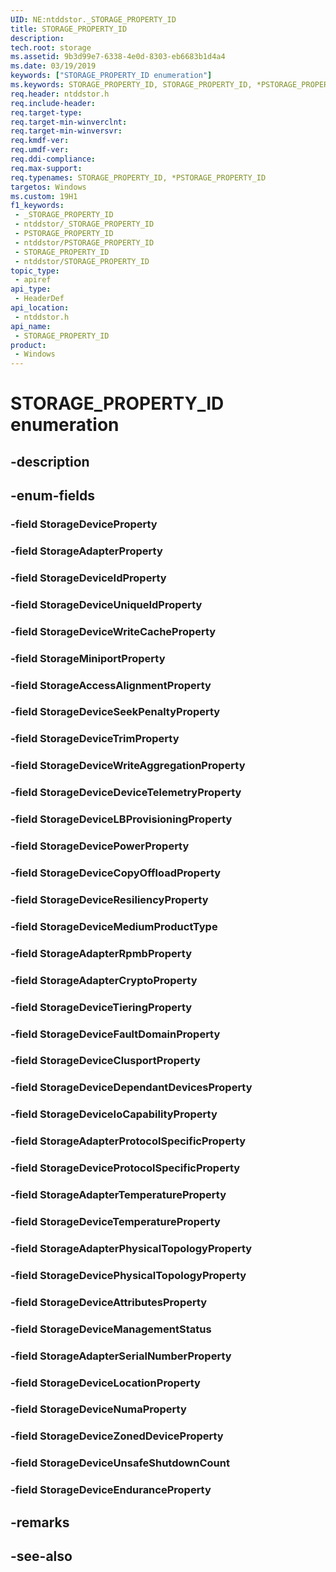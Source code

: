 ```yaml
---
UID: NE:ntddstor._STORAGE_PROPERTY_ID
title: STORAGE_PROPERTY_ID
description: 
tech.root: storage
ms.assetid: 9b3d99e7-6338-4e0d-8303-eb6683b1d4a4
ms.date: 03/19/2019
keywords: ["STORAGE_PROPERTY_ID enumeration"]
ms.keywords: STORAGE_PROPERTY_ID, STORAGE_PROPERTY_ID, *PSTORAGE_PROPERTY_ID,
req.header: ntddstor.h
req.include-header: 
req.target-type: 
req.target-min-winverclnt: 
req.target-min-winversvr: 
req.kmdf-ver: 
req.umdf-ver: 
req.ddi-compliance: 
req.max-support: 
req.typenames: STORAGE_PROPERTY_ID, *PSTORAGE_PROPERTY_ID
targetos: Windows
ms.custom: 19H1
f1_keywords:
 - _STORAGE_PROPERTY_ID
 - ntddstor/_STORAGE_PROPERTY_ID
 - PSTORAGE_PROPERTY_ID
 - ntddstor/PSTORAGE_PROPERTY_ID
 - STORAGE_PROPERTY_ID
 - ntddstor/STORAGE_PROPERTY_ID
topic_type:
 - apiref
api_type:
 - HeaderDef
api_location:
 - ntddstor.h
api_name:
 - STORAGE_PROPERTY_ID
product:
 - Windows
---
```


# STORAGE_PROPERTY_ID enumeration


## -description

## -enum-fields

### -field StorageDeviceProperty 

### -field StorageAdapterProperty 

### -field StorageDeviceIdProperty 

### -field StorageDeviceUniqueIdProperty 

### -field StorageDeviceWriteCacheProperty 

### -field StorageMiniportProperty 

### -field StorageAccessAlignmentProperty 

### -field StorageDeviceSeekPenaltyProperty 

### -field StorageDeviceTrimProperty 

### -field StorageDeviceWriteAggregationProperty 

### -field StorageDeviceDeviceTelemetryProperty 

### -field StorageDeviceLBProvisioningProperty 

### -field StorageDevicePowerProperty 

### -field StorageDeviceCopyOffloadProperty 

### -field StorageDeviceResiliencyProperty 

### -field StorageDeviceMediumProductType 

### -field StorageAdapterRpmbProperty 

### -field StorageAdapterCryptoProperty 

### -field StorageDeviceTieringProperty 

### -field StorageDeviceFaultDomainProperty 

### -field StorageDeviceClusportProperty 

### -field StorageDeviceDependantDevicesProperty 

### -field StorageDeviceIoCapabilityProperty 

### -field StorageAdapterProtocolSpecificProperty 

### -field StorageDeviceProtocolSpecificProperty 

### -field StorageAdapterTemperatureProperty 

### -field StorageDeviceTemperatureProperty 

### -field StorageAdapterPhysicalTopologyProperty 

### -field StorageDevicePhysicalTopologyProperty 

### -field StorageDeviceAttributesProperty 

### -field StorageDeviceManagementStatus 

### -field StorageAdapterSerialNumberProperty 

### -field StorageDeviceLocationProperty 

### -field StorageDeviceNumaProperty 

### -field StorageDeviceZonedDeviceProperty 

### -field StorageDeviceUnsafeShutdownCount 

### -field StorageDeviceEnduranceProperty 

## -remarks

## -see-also

